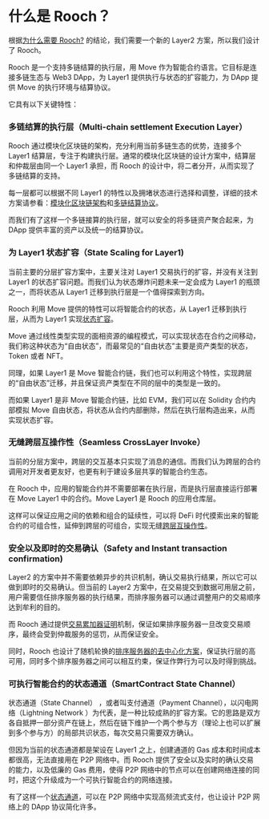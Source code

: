 # 什么是 Rooch？

根据[为什么需要 Rooch?](01-why-rooch.md) 的结论，我们需要一个新的 Layer2 方案，所以我们设计了 Rooch。

Rooch 是一个支持多链结算的执行层，用 Move 作为智能合约语言。它目标是连接多链生态与 Web3 DApp，为 Layer1 提供执行与状态的扩容能力，为 DApp 提供 Move 的执行环境与结算协议。

它具有以下关键特性：

### 多链结算的执行层（Multi-chain settlement Execution Layer）

Rooch 通过模块化区块链的架构，充分利用当前多链生态的优势，连接多个 Layer1 结算层，专注于构建执行层。通常的模块化区块链的设计方案中，结算层和仲裁层由同一个 Layer1 承担，而 Rooch 的设计中，将二者分开，从而实现了多链结算的支持。

每一层都可以根据不同 Layer1 的特性以及拥堵状态进行选择和调整，详细的技术方案请参看：[模块化区块链架构](04-technology/01-modular-blockchain-architecture/index.md)和[多链结算协议](./04-technology/01-modular-blockchain-architecture/01-multi-chain-settlement-protocol.md)。

而我们有了这样一个多链接算的执行层，就可以安全的将多链资产聚合起来，为 DApp 提供丰富的资产以及统一的结算协议。

### 为 Layer1 状态扩容（State Scaling for Layer1)

当前主要的分层扩容方案中，主要关注对 Layer1 交易执行的扩容，并没有关注到 Layer1 的状态扩容问题。而我们认为状态爆炸问题未来一定会成为 Layer1 的瓶颈之一，而将状态从 Layer1 迁移到执行层是一个值得探索到方向。

Rooch 利用 Move 提供的特性可以将智能合约的状态，从 Layer1 迁移到执行层，从而为 Layer1 实现[状态扩容](04-technology/06-state-scaling.md)。

Move 通过线性类型实现的面相资源的编程模式，可以实现状态在合约之间移动，我们称这种状态为“自由状态”，而最常见的“自由状态”主要是资产类型的状态，Token 或者 NFT。

同理，如果 Layer1 是 Move 智能合约链，我们也可以利用这个特性，实现跨层的“自由状态”迁移，并且保证资产类型在不同的层中的类型是一致的。

而如果 Layer1 是非 Move 智能合约链，比如 EVM，我们可以在 Solidity 合约内部模拟 Move 自由状态，将状态从合约内部删除，然后在执行层构造出来，从而实现状态扩容。

### 无缝跨层互操作性（Seamless CrossLayer Invoke）

当前的分层方案中，跨层的交互基本只实现了消息的通信。而我们认为跨层的合约调用对开发者更友好，也更有利于建设多层共享的智能合约生态。

在 Rooch 中，应用的智能合约并不需要部署在执行层，而是执行层直接运行部署在 Move Layer1 中的合约。Move Layer1 是 Rooch 的应用仓库层。

这样可以保证应用之间的依赖和组合的延续性，可以将 DeFi 时代摸索出来的智能合约的可组合性，延伸到跨层的可组合，实现无缝[跨层互操作性](04-technology/07-move-on-rooch/01-cross-layer-interoperability.md)。


### 安全以及即时的交易确认（Safety and Instant transaction confirmation)

Layer2 的方案中并不需要依赖异步的共识机制，确认交易执行结果，所以它可以做到即时的交易确认。但当前的 Layer2 方案中，在交易提交到数据可用层之前，用户需要信任排序服务器的执行结果，而排序服务器可以通过调整用户的交易顺序达到牟利的目的。

而 Rooch 通过提供[交易累加器证明](04-technology/03-transaction-accumulator-proofs.md)机制，保证如果排序服务器一旦改变交易顺序，最终会受到仲裁服务的惩罚，从而保证安全。

同时，Rooch 也设计了随机轮换的[排序服务器的去中心化方案](./04-technology/04-decentralized-validator-network.md)，保证执行层的高可用，同时多个排序服务器之间可以相互约束，保证作弊行为可以及时得到挑战。


### 可执行智能合约的状态通道（SmartContract State Channel）

状态通道（State Channel） ，或者叫支付通道（Payment Channel），以闪电网络（Lightning Network ）为代表，是一种比较成熟的扩容方案。它的思路是双方各自抵押一部分资产在链上，然后在链下维护一个两个参与方（理论上也可以扩展到多个参与方）的局部共识状态，每次交易只需要双方确认。

但因为当前的状态通道都是架设在 Layer1 之上，创建通道的 Gas 成本和时间成本都很高，无法直接用在 P2P 网络中。而 Rooch 提供了安全以及实时的确认交易的能力，以及低廉的 Gas 费用，使得 P2P 网络中的节点可以在创建网络连接的同时，把这个升级成为一个可执行智能合约的网络连接。

有了这样一个[状态通道](./04-technology/08-state-channel/index.md)，可以在 P2P 网络中实现高频流式支付，也让设计 P2P 网络上的 DApp 协议简化许多。


